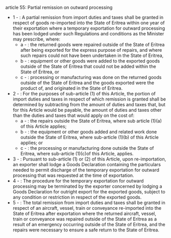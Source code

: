 article 55: Partial remission on outward processing 

<ul>
			<li>1 - : A partial remission from import duties and taxes shall be granted in respect of goods re-imported into the State of Eritrea within one year of their exportation where a temporary exportation for outward processing has been lodged under such Regulations and conditions as the Minister may prescribe, where: <ul>
						<li>a - : the returned goods were repaired outside of the State of Eritrea after being exported for the express purpose of repairs, and where such repairs could not have been undertaken in the State of Eritrea, <ul>
						</ul></li>						<li>b - : equipment or other goods were added to the exported goods outside of the State of Eritrea that could not be added within the State of Eritrea, or <ul>
						</ul></li>						<li>c - : processing or manufacturing was done on the returned goods outside of the State of Eritrea and the goods exported were the product of, and originated in the State of Eritrea. <ul>
						</ul></li>			</ul></li>			<li>2 - : For the purposes of sub-article (1) of this Article, the portion of import duties and taxes in respect of which remission is granted shall be determined by subtracting from the amount of duties and taxes that, but for this Article would be payable, the amount of duties and taxes other than the duties and taxes that would apply on the cost of:<ul>
						<li>a - : the repairs outside the State of Eritrea, where sub article (1)(a) of this Article applies; <ul>
						</ul></li>						<li>b - : the equipment or other goods added and related work done outside the State of Eritrea, where sub-article (1)(b) of this Article applies; or <ul>
						</ul></li>						<li>c - : the processing or manufacturing done outside the State of Eritrea, where sub-article (1)(c)of this Article, applies. <ul>
						</ul></li>			</ul></li>			<li>3 - : Pursuant to sub-article (1) or (2) of this Article, upon re-importation, an exporter shall lodge a Goods Declaration containing the particulars needed to permit discharge of the temporary exportation for outward processing that was requested at the time of exportation. <ul>
			</ul></li>			<li>4 - : The procedure for the temporary exportation for outward processing may be terminated by the exporter concerned by lodging a Goods Declaration for outright export for the exported goods, subject to any condition or restriction in respect of the exported goods. <ul>
			</ul></li>			<li>5 - : The total remission from import duties and taxes shall be granted in respect of an aircraft, vessel, train or conveyance re-imported into the State of Eritrea after exportation where the returned aircraft, vessel, train or conveyance was repaired outside of the State of Eritrea as a result of an emergency occurring outside of the State of Eritrea, and the repairs were necessary to ensure a safe return to the State of Eritrea. <ul>
			</ul></li></ul>